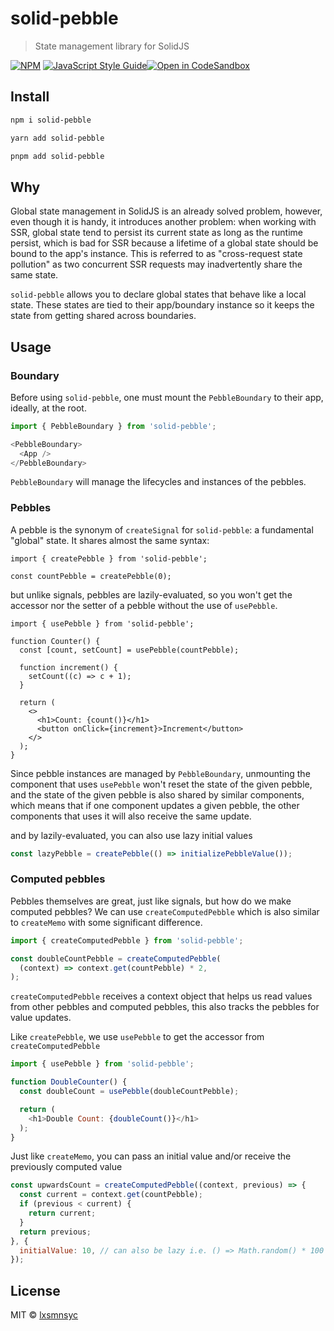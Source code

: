 # solid-pebble

> State management library for SolidJS

[![NPM](https://img.shields.io/npm/v/solid-pebble.svg)](https://www.npmjs.com/package/solid-pebble) [![JavaScript Style Guide](https://badgen.net/badge/code%20style/airbnb/ff5a5f?icon=airbnb)](https://github.com/airbnb/javascript)[![Open in CodeSandbox](https://img.shields.io/badge/Open%20in-CodeSandbox-blue?style=flat-square&logo=codesandbox)](https://codesandbox.io/s/github/LXSMNSYC/solid-pebble/tree/main/examples/demo)

## Install

```bash
npm i solid-pebble
```

```bash
yarn add solid-pebble
```

```bash
pnpm add solid-pebble
```

## Why

Global state management in SolidJS is an already solved problem, however, even though it is handy, it introduces another problem: when working with SSR, global state tend to persist its current state as long as the runtime persist, which is bad for SSR because a lifetime of a global state should be bound to the app's instance. This is referred to as "cross-request state pollution" as two concurrent SSR requests may inadvertently share the same state.

`solid-pebble` allows you to declare global states that behave like a local state. These states are tied to their app/boundary instance so it keeps the state from getting shared across boundaries.

## Usage

### Boundary

Before using `solid-pebble`, one must mount the `PebbleBoundary` to their app, ideally, at the root.

```js
import { PebbleBoundary } from 'solid-pebble';

<PebbleBoundary>
  <App />
</PebbleBoundary>
```

`PebbleBoundary` will manage the lifecycles and instances of the pebbles.

### Pebbles

A pebble is the synonym of `createSignal` for `solid-pebble`: a fundamental "global" state. It shares almost the same syntax:

```tsx
import { createPebble } from 'solid-pebble';

const countPebble = createPebble(0);
```

but unlike signals, pebbles are lazily-evaluated, so you won't get the accessor nor the setter of a pebble without the use of `usePebble`.

```tsx
import { usePebble } from 'solid-pebble';

function Counter() {
  const [count, setCount] = usePebble(countPebble);
  
  function increment() {
    setCount((c) => c + 1);
  }

  return (
    <> 
      <h1>Count: {count()}</h1>
      <button onClick={increment}>Increment</button>
    </>
  );
}
```

Since pebble instances are managed by `PebbleBoundary`, unmounting the component that uses `usePebble` won't reset the state of the given pebble, and the state of the given pebble is also shared by similar components, which means that if one component updates a given pebble, the other components that uses it will also receive the same update.

and by lazily-evaluated, you can also use lazy initial values

```js
const lazyPebble = createPebble(() => initializePebbleValue());
```

### Computed pebbles

Pebbles themselves are great, just like signals, but how do we make computed pebbles? We can use `createComputedPebble` which is also similar to `createMemo` with some significant difference.

```js
import { createComputedPebble } from 'solid-pebble';

const doubleCountPebble = createComputedPebble(
  (context) => context.get(countPebble) * 2,
);
```

`createComputedPebble` receives a context object that helps us read values from other pebbles and computed pebbles, this also tracks the pebbles for value updates.

Like `createPebble`, we use `usePebble` to get the accessor from `createComputedPebble`

```js
import { usePebble } from 'solid-pebble';

function DoubleCounter() {
  const doubleCount = usePebble(doubleCountPebble);

  return (
    <h1>Double Count: {doubleCount()}</h1>
  );
}
```

Just like `createMemo`, you can pass an initial value and/or receive the previously computed value

```js
const upwardsCount = createComputedPebble((context, previous) => {
  const current = context.get(countPebble);
  if (previous < current) {
    return current;
  }
  return previous;
}, {
  initialValue: 10, // can also be lazy i.e. () => Math.random() * 100
});
```

## License

MIT © [lxsmnsyc](https://github.com/lxsmnsyc)
